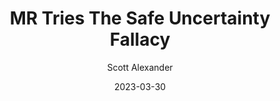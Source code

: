 ---
layout: podcast
title: "MR Tries The Safe Uncertainty Fallacy"
author: Scott Alexander
description: https://astralcodexten.substack.com/p/mr-tries-the-safe-uncertainty-fallacy
date: 2023-03-30
length: 2763001
duration: 691
guid: mr-tries-the-safe-uncertainty-fallacy
---